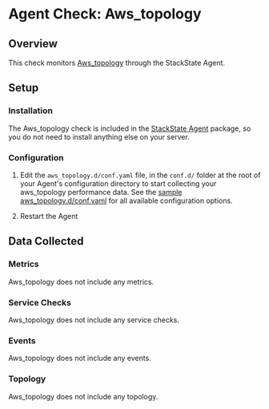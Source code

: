 # Agent Check: Aws_topology

## Overview

This check monitors [Aws_topology][1] through the StackState Agent.

## Setup

### Installation

The Aws_topology check is included in the [StackState Agent][2] package, so you do not
need to install anything else on your server.

### Configuration

1. Edit the `aws_topology.d/conf.yaml` file, in the `conf.d/` folder at the root of your
   Agent's configuration directory to start collecting your aws_topology performance data.
   See the [sample aws_topology.d/conf.yaml][2] for all available configuration options.

2. Restart the Agent

## Data Collected

### Metrics

Aws_topology does not include any metrics.

### Service Checks

Aws_topology does not include any service checks.

### Events

Aws_topology does not include any events.

### Topology

Aws_topology does not include any topology.

[1]: **LINK_TO_INTEGERATION_SITE**
[2]: https://github.com/StackVista/stackstate-agent-integrations/blob/master/aws_topology/stackstate_checks/aws_topology/data/conf.yaml.example
